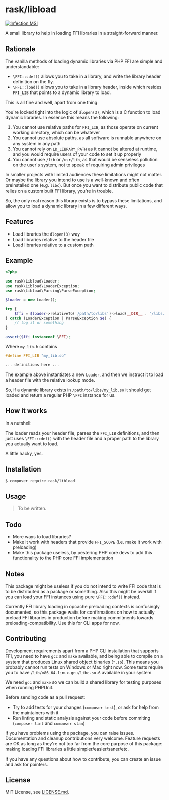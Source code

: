 # rask/libload

[![Infection MSI](https://badge.stryker-mutator.io/github.com/rask/php-libload/master)](https://infection.github.io)

A small library to help in loading FFI libraries in a straight-forward manner.

## Rationale

The vanilla methods of loading dynamic libraries via PHP FFI are simple and understandable:

-   `\FFI::cdef()` allows you to take in a library, and write the library header definition on the fly.
-   `\FFI::load()` allows you to take in a library header, inside which resides `FFI_LIB` that points to a dynamic library to load.

This is all fine and well, apart from one thing:

You're locked tight into the logic of `dlopen(3)`, which is a C function to load dynamic libraries. In essence this means the following:

1.   You cannot use relative paths for `FFI_LIB`, as those operate on current working directory, which can be whatever
2.   You cannot use absolute paths, as all software is runnable anywhere on any system in any path
3.   You cannot rely on `LD_LIBRARY_PATH` as it cannot be altered at runtime, and you would require users of your code to set it up properly
4.   You cannot use `/lib` or `/usr/lib`, as that would be senseless pollution on the user's system, not to speak of requiring admin privileges

In smaller projects with limited audiences these limitations might not matter. Or maybe the library you intend to use is a well-known and often preinstalled one (e.g. `libc`). But once you want to distribute public code that relies on a custom built FFI library, you're in trouble.

So, the only real reason this library exists is to bypass these limitations, and allow you to load a dynamic library in a few different ways.

## Features

-   Load libraries the `dlopen(3)` way
-   Load libraries relative to the header file
-   Load libraries relative to a custom path

## Example

```php
<?php

use rask\Libload\Loader;
use rask\Libload\LoaderException;
use rask\Libload\Parsing\ParseException;

$loader = new Loader();

try {
    $ffi = $loader->relativeTo('/path/to/libs')->load(__DIR__ . '/libs/my_lib.h');
} catch (LoaderException | ParseException $e) {
    // log it or something
}

assert($ffi instanceof \FFI);
```

Where `my_lib.h` contains

```h
#define FFI_LIB "my_lib.so"

... definitions here ...
```

The example above instantiates a new `Loader`, and then we instruct it to load a header file with the relative lookup mode.

So, if a dynamic library exists in `/path/to/libs/my_lib.so` it should get loaded and return a regular PHP `\FFI` instance for us.

## How it works

In a nutshell:

The loader reads your header file, parses the `FFI_LIB` definitions, and then just uses `\FFI::cdef()` with the header file and a proper path to the library you actually want to load.

A little hacky, yes.

## Installation

    $ composer require rask/libload

## Usage

>   To be written.

## Todo

-   More ways to load libraries?
-   Make it work with headers that provide `FFI_SCOPE` (i.e. make it work with preloading)
-   Make this package useless, by pestering PHP core devs to add this functionality to the PHP core FFI implementation

## Notes

This package might be useless if you do not intend to write FFI code that is to be distributed as a package or something. Also this might be overkill if you can load your FFI instances using pure `\FFI::cdef()` instead.

Currently FFI library loading in opcache preloading contexts is confusingly documented, so this package waits for confirmations on how to actually preload FFI libraries in production before making commitments towards preloading-compatibility. Use this for CLI apps for now.

## Contributing

Development requirements apart from a PHP CLI installation that supports FFI, you need to have `gcc` and `make` available, and being able to compile on a system that produces Linux shared object binaries (`*.so`). This means you probably cannot run tests on Windows or Mac right now. Some tests require you to have `/lib/x86_64-linux-gnu/libc.so.6` available in your system.

We need `gcc` and `make` so we can build a shared library for testing purposes when running PHPUnit.

Before sending code as a pull request:

-   Try to add tests for your changes (`composer test`), or ask for help from the maintainers with it
-   Run linting and static analysis against your code before commiting (`composer lint` and `composer stan`)

If you have problems using the package, you can raise issues. Documentation and cleanup contributions very welcome. Feature requests are OK as long as they're not too far from the core purpose of this package: making loading FFI libraries a little simpler/easier/saner/etc.

If you have any questions about how to contribute, you can create an issue and ask for pointers.

## License

MIT License, see [LICENSE.md](./LICENSE.md).
